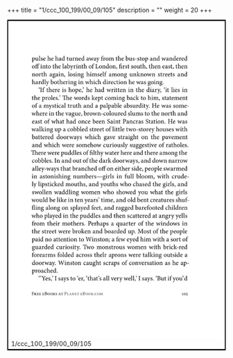 +++
title = "1/ccc_100_199/00_09/105"
description = ""
weight = 20
+++

<table style="border:2px solid black;max-width:800px;max-height:800px;" 
><tr><td><img class="center-fit-jpg"
src="/jpg_/out_jpg_1984__105.jpg"  >1/ccc_100_199/00_09/105</img></td></tr></table>